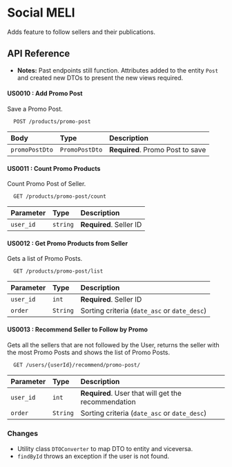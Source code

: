 # Social MELI
Adds feature to follow sellers and their publications.

## API Reference

- **Notes:** 
Past endpoints still function. Attributes added to the entity `Post` and created new DTOs to present the new views required.

#### US0010 : Add Promo Post
Save a Promo Post.

```http
  POST /products/promo-post
```

| Body          | Type           | Description                       |
| :--------     | :-------       | :-------------------------------- |
| `promoPostDto`| `PromoPostDto` | **Required**. Promo Post to save  |


#### US0011 : Count Promo Products
Count Promo Post of Seller.

```http
  GET /products/promo-post/count
```

| Parameter | Type     | Description                       |
| :-------- | :------- | :-------------------------------- |
| `user_id` | `string` | **Required**. Seller ID           |

#### US0012 : Get Promo Products from Seller
Gets a list of Promo Posts.

```http
  GET /products/promo-post/list
```

| Parameter | Type     | Description                                  |
| :-------- | :------- | :--------------------------------            |
| `user_id` | `int`    | **Required**. Seller ID                      |
| `order`   | `String` | Sorting criteria (`date_asc` or `date_desc`) |


#### US0013 : Recommend Seller to Follow by Promo
Gets all the sellers that are not followed by the User, returns the seller with
the most Promo Posts and shows the list of Promo Posts.

```http
  GET /users/{userId}/recommend/promo-post/
```

| Parameter | Type     | Description                                         |
| :-------- | :------- | :--------------------------------                   |
| `user_id` | `int`    | **Required**. User that will get the recommendation |
| `order`   | `String` | Sorting criteria (`date_asc` or `date_desc`)        |

### Changes

- Utility class `DTOConverter` to map DTO to entity and viceversa.
- `findById` throws an exception if the user is not found.



